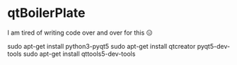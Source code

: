 # qtBoilerPlate
I am tired of writing code over and over for this 😑

sudo apt-get install python3-pyqt5
sudo apt-get install qtcreator pyqt5-dev-tools
sudo apt-get install qttools5-dev-tools

